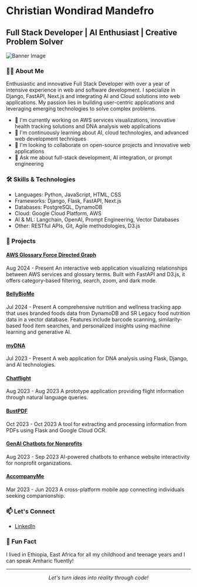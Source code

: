 # Christian Wondirad Mandefro

## Full Stack Developer | AI Enthusiast | Creative Problem Solver

![Banner Image](https://your-image-url-here.com/banner.jpg)

### 👨‍💻 About Me

Enthusiastic and innovative Full Stack Developer with over a year of intensive experience in web and software development. I specialize in Django, FastAPI, Next.js and integrating AI and Cloud solutions into web applications. My passion lies in building user-centric applications and leveraging emerging technologies to solve complex problems.

- 🔭 I'm currently working on AWS services visualizations, innovative health tracking solutions and DNA analysis web applications
- 🌱 I'm continuously learning about AI, cloud technologies, and advanced web development techniques
- 👯 I'm looking to collaborate on open-source projects and innovative web applications
- 💬 Ask me about full-stack development, AI integration, or prompt engineering

### 🛠 Skills & Technologies

- Languages: Python, JavaScript, HTML, CSS
- Frameworks: Django, Flask, FastAPI, Next.js
- Databases: PostgreSQL, DynamoDB
- Cloud: Google Cloud Platform, AWS
- AI & ML: Langchain, OpenAI, Prompt Engineering, Vector Databases
- Other: RESTful APIs, Git, Agile methodologies, D3.js

### 🚀 Projects

#### [AWS Glossary Force Directed Graph](https://aws-glossary-graph.devlookforward.com)
Aug 2024 - Present
An interactive web application visualizing relationships between AWS services and glossary terms. Built with FastAPI and D3.js, it offers category-based filtering, search, zoom, and dark mode.

#### [BellyBioMe](https://belly-biome.com)
Jul 2024 - Present
A comprehensive nutrition and wellness tracking app that uses branded foods data from DynamoDB and SR Legacy food nutrition data in a vector database. Features include barcode scanning, similarity-based food item searches, and personalized insights using machine learning and generative AI.

#### [myDNA](project-link)
Jul 2023 - Present
A web application for DNA analysis using Flask, Django, and AI technologies.

#### [Chatflight](https://chatflight.devlookforward.com)
Aug 2023 - Aug 2023	
A prototype application providing flight information through natural language queries.

#### [BustPDF](https://github.com/ChrisWondeFro/BustPDF)
Oct 2023 - Oct 2023
A tool for extracting and processing information from PDFs using Flask and Google Cloud OCR.

#### [GenAI Chatbots for Nonprofits](https://github.com/ChrisWondeFro/hopecommunity-chatbot-test)
Aug 2023 - Sep 2023
AI-powered chatbots to enhance website interactivity for nonprofit organizations.

#### [AccompanyMe](project-link)
Mar 2023 - Jun 2023
A cross-platform mobile app connecting individuals seeking companionship.

### 📫 Let's Connect

- [LinkedIn](https://www.linkedin.com/in/christian-mandefro)

### 🌟 Fun Fact

I lived in Ethiopia, East Africa for all my childhood and teenage years and I can speak Amharic fluently!

---

<p align="center">
  <i>Let's turn ideas into reality through code!</i>
</p>
